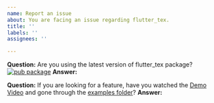 ```yaml
---
name: Report an issue
about: You are facing an issue regarding flutter_tex.
title: ''
labels: ''
assignees: ''

---
```


**Question:** Are you using the latest version of flutter_tex package? [![pub package](https://img.shields.io/pub/v/flutter_tex.svg)](https://pub.dev/packages/flutter_tex)
**Answer:**

**Question:** If you are looking for a feature, have you watched the [Demo Video](https://www.youtube.com/watch?v=YiNbVEXV_NM) and gone through the [examples folder](https://github.com/shah-xad/flutter_tex/tree/master/example)?
**Answer:**
